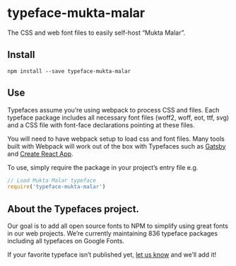 
# typeface-mukta-malar

The CSS and web font files to easily self-host “Mukta Malar”.

## Install

`npm install --save typeface-mukta-malar`

## Use

Typefaces assume you’re using webpack to process CSS and files. Each typeface
package includes all necessary font files (woff2, woff, eot, ttf, svg) and
a CSS file with font-face declarations pointing at these files.

You will need to have webpack setup to load css and font files. Many tools built
with Webpack will work out of the box with Typefaces such as [Gatsby](https://github.com/gatsbyjs/gatsby)
and [Create React App](https://github.com/facebookincubator/create-react-app).

To use, simply require the package in your project’s entry file e.g.

```javascript
// Load Mukta Malar typeface
require('typeface-mukta-malar')
```

## About the Typefaces project.

Our goal is to add all open source fonts to NPM to simplify using great fonts in
our web projects. We’re currently maintaining 836 typeface packages
including all typefaces on Google Fonts.

If your favorite typeface isn’t published yet, [let us know](https://github.com/KyleAMathews/typefaces)
and we’ll add it!
